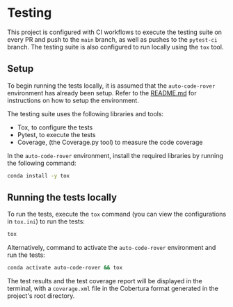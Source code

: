# Testing

This project is configured with CI workflows to execute the testing suite on every PR and push to the `main` branch, as well as pushes to the `pytest-ci` branch. The testing suite is also configured to run locally using the `tox` tool.

## Setup

To begin running the tests locally, it is assumed that the `auto-code-rover` environment has already been setup. Refer to the [README.md](README.md) for instructions on how to setup the environment.

The testing suite uses the following libraries and tools:
- Tox, to configure the tests
- Pytest, to execute the tests
- Coverage, (the Coverage.py tool) to measure the code coverage

In the `auto-code-rover` environment, install the required libraries by running the following command:

```bash
conda install -y tox
```

## Running the tests locally

To run the tests, execute the `tox` command (you can view the configurations in `tox.ini`) to run the tests:

```bash
tox
```

Alternatively, command to activate the `auto-code-rover` environment and run the tests:

```bash
conda activate auto-code-rover && tox
```

The test results and the test coverage report will be displayed in the terminal, with a `coverage.xml` file in the Cobertura format generated in the project's root directory.